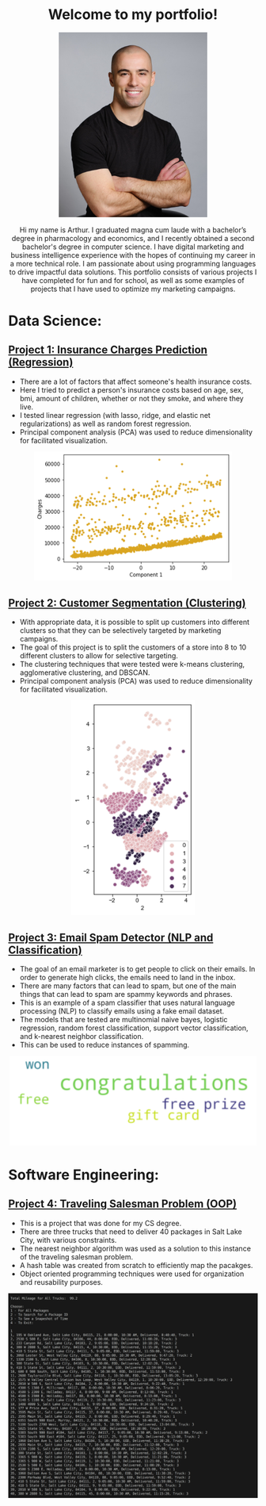 <h1 align="center">
  <b>Welcome to my portfolio!</b>  
</h1>


<p align="center">
<img src="images/portfolioPhoto.jpg" width="300" alt="headshot">
</p>


<p align="center">
Hi my name is Arthur. I graduated magna cum laude with a bachelor’s degree in pharmacology and economics, and I recently obtained a second bachelor's degree in computer science. I have digital marketing and business intelligence experience with the hopes of continuing my career in a more technical role. I am passionate about using programming languages to drive impactful data solutions. This portfolio consists of various projects I have completed for fun and for school, as well as some examples of projects that I have used to optimize my marketing campaigns.
</p>

# Data Science:

## [Project 1: Insurance Charges Prediction (Regression)](https://github.com/ArthurSarkissyan/Insurance-Charges-Prediction/blob/main/Insurance%20Charges%20Prediction%20(Regression).ipynb)
- There are a lot of factors that affect someone's health insurance costs.
- Here I tried to predict a person's insurance costs based on age, sex, bmi, amount of children, whether or not they smoke, and where they live.
- I tested linear regression (with lasso, ridge, and elastic net regularizations) as well as random forest regression. 
- Principal component analysis (PCA) was used to reduce dimensionality for facilitated visualization.

<p align="center">
<img src="images/regression.png" width="400" alt="regression">
</p>

## [Project 2: Customer Segmentation (Clustering)](https://github.com/ArthurSarkissyan/Customer-Segmentation/blob/main/Customer%20Segmentation%20(Clustering).ipynb)
- With appropriate data, it is possible to split up customers into different clusters so that they can be selectively targeted by marketing campaigns.
- The goal of this project is to split the customers of a store into 8 to 10 different clusters to allow for selective targeting.
- The clustering techniques that were tested were k-means clustering, agglomerative clustering, and DBSCAN.
- Principal component analysis (PCA) was used to reduce dimensionality for facilitated visualization.

<p align="center">
<img src="images/cluster.png" width="250" alt="clusters">
</p>

## [Project 3: Email Spam Detector (NLP and Classification)](https://github.com/ArthurSarkissyan/Email-Spam-Classifier-Example/blob/main/Email%20Spam%20Classifier%20Example.ipynb)
- The goal of an email marketer is to get people to click on their emails.  In order to generate high clicks, the emails need to land in the inbox.
- There are many factors that can lead to spam, but one of the main things that can lead to spam are spammy keywords and phrases.
- This is an example of a spam classifier that uses natural language processing (NLP) to classify emails using a fake email dataset. 
- The models that are tested are multinomial naive bayes, logistic regression, random forest classification, support vector classification, and k-nearest neighbor classification.
- This can be used to reduce instances of spamming.

<p align="center">
<img src="images/spamwords.png" width="500" alt="spam">
</p>

# Software Engineering:

## [Project 4: Traveling Salesman Problem (OOP)](https://github.com/ArthurSarkissyan/SLC-WGUPS)
- This is a project that was done for my CS degree.
- There are three trucks that need to deliver 40 packages in Salt Lake City, with various constraints.
- The nearest neighbor algorithm was used as a solution to this instance of the traveling salesman problem.
- A hash table was created from scratch to efficiently map the pacakges.
- Object oriented programming techniques were used for organization and reusability purposes.

<p align="center">
<img src="images/dsaii-output.png" width="600" alt="spam">
</p>
